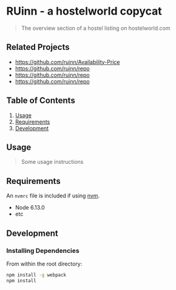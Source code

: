 # RUinn - a hostelworld copycat

> The overview section of a hostel listing on hostelworld.com

## Related Projects

  - https://github.com/ruinn/Availability-Price
  - https://github.com/ruinn/repo
  - https://github.com/ruinn/repo
  - https://github.com/ruinn/repo

## Table of Contents

1. [Usage](#Usage)
1. [Requirements](#requirements)
1. [Development](#development)

## Usage

> Some usage instructions

## Requirements

An `nvmrc` file is included if using [nvm](https://github.com/creationix/nvm).

- Node 6.13.0
- etc

## Development

### Installing Dependencies

From within the root directory:

```sh
npm install -g webpack
npm install
```

